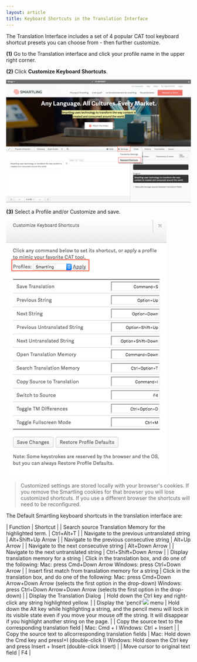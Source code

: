 ```yaml
---
layout: article
title: Keyboard Shortcuts in the Translation Interface
---
```



The Translation Interface includes a set of 4 popular CAT tool keyboard shortcut presets you can choose from - then further customize.

**(1)** Go to the Translation interface and click your profile name in the upper right corner.

**(2)** Click **Customize Keyboard Shortcuts**.

![](/uploads/versions/smartling---translations-management--smartling-com-gdn--dina-----x----1302-865x---.png)

**(3)** Select a Profile and/or Customize and save.

![](/uploads/versions/smartling---translations-management--smartling-com-gdn--dina---1---x----438-698x---.png)

> Customized settings are stored locally with your browser's cookies. If you remove the Smartling cookies for that browser you will lose customized shortcuts. If you use a different browser the shortcuts will need to be reconfigured.

The Default Smartling keyboard shortcuts in the translation interface are:

| Function | Shortcut |
| Search source Translation Memory for the highlighted term. | Ctrl+Alt+T |
| Navigate to the previous untranslated string | Alt+Shift+Up Arrow |
| Navigate to the previous consecutive string | Alt+Up Arrow |
| Navigate to the next consecutive string | Alt+Down Arrow |
| Navigate to the next untranslated string | Ctrl+Shift+Down Arrow |
| Display translation memory for a string | Click in the translation box, and do one of the following: Mac: press Cmd+Down Arrow Windows: press Ctrl+Down Arrow |
| Insert first match from translation memory for a string | Click in the translation box, and do one of the following: Mac: press Cmd+Down Arrow+Down Arrow (selects the first option in the drop-down) Windows: press Ctrl+Down Arrow+Down Arrow (selects the first option in the drop-down) |
| Display the Translation Dialog&nbsp; | Hold down the Ctrl key and right-click any string highlighted yellow. |
| Display the 'pencil'![](https://smartling.zendesk.com/attachments/token/3ntumlyw4q9ngbv/?name=ti_pencil_menu.jpg) menu | Hold down the Alt key while highlighting a string, and the pencil menu will lock in its visible state even if you move your mouse off the string. It will disappear if you highlight another string on the page. |
| Copy the source text to the corresponding translation field | Mac: Cmd + I Windows: Ctrl + Insert |
| Copy the source text to allcorresponding translation fields | Mac: Hold down the Cmd key and pressI+I (double-click I) Windows: Hold down the Ctrl key and press Insert + Insert (double-click Insert) |
| Move cursor to original text field | F4 |